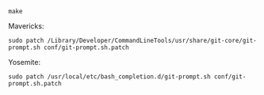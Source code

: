     make

Mavericks:

	sudo patch /Library/Developer/CommandLineTools/usr/share/git-core/git-prompt.sh conf/git-prompt.sh.patch

Yosemite:

	sudo patch /usr/local/etc/bash_completion.d/git-prompt.sh conf/git-prompt.sh.patch
